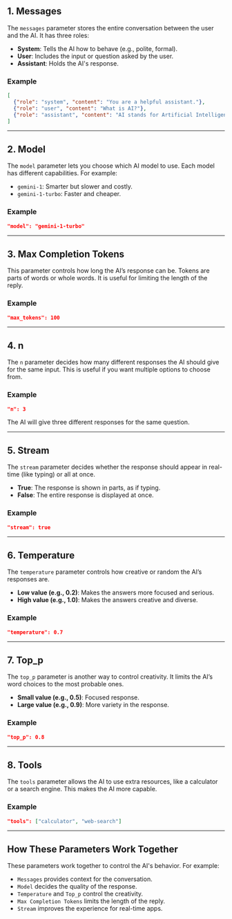 ## **1. Messages**
The `messages` parameter stores the entire conversation between the user and the AI. It has three roles:
- **System**: Tells the AI how to behave (e.g., polite, formal).  
- **User**: Includes the input or question asked by the user.  
- **Assistant**: Holds the AI's response.

### **Example**
```json
[
  {"role": "system", "content": "You are a helpful assistant."},
  {"role": "user", "content": "What is AI?"},
  {"role": "assistant", "content": "AI stands for Artificial Intelligence."}
]
```

---

## **2. Model**
The `model` parameter lets you choose which AI model to use. Each model has different capabilities. For example:
- `gemini-1`: Smarter but slower and costly.
- `gemini-1-turbo`: Faster and cheaper.

### **Example**
```json
"model": "gemini-1-turbo"
```

---

## **3. Max Completion Tokens**
This parameter controls how long the AI’s response can be. Tokens are parts of words or whole words. It is useful for limiting the length of the reply.

### **Example**
```json
"max_tokens": 100
```

---

## **4. n**
The `n` parameter decides how many different responses the AI should give for the same input. This is useful if you want multiple options to choose from.

### **Example**
```json
"n": 3
```
The AI will give three different responses for the same question.

---

## **5. Stream**
The `stream` parameter decides whether the response should appear in real-time (like typing) or all at once.  
- **True**: The response is shown in parts, as if typing.  
- **False**: The entire response is displayed at once.

### **Example**
```json
"stream": true
```

---

## **6. Temperature**
The `temperature` parameter controls how creative or random the AI’s responses are.  
- **Low value (e.g., 0.2)**: Makes the answers more focused and serious.  
- **High value (e.g., 1.0)**: Makes the answers creative and diverse.

### **Example**
```json
"temperature": 0.7
```

---

## **7. Top_p**
The `top_p` parameter is another way to control creativity. It limits the AI’s word choices to the most probable ones.  
- **Small value (e.g., 0.5)**: Focused response.  
- **Large value (e.g., 0.9)**: More variety in the response.

### **Example**
```json
"top_p": 0.8
```

---

## **8. Tools**
The `tools` parameter allows the AI to use extra resources, like a calculator or a search engine. This makes the AI more capable.

### **Example**
```json
"tools": ["calculator", "web-search"]
```

---

## **How These Parameters Work Together**
These parameters work together to control the AI's behavior. For example:
- `Messages` provides context for the conversation.  
- `Model` decides the quality of the response.  
- `Temperature` and `Top_p` control the creativity.  
- `Max Completion Tokens` limits the length of the reply.  
- `Stream` improves the experience for real-time apps.
